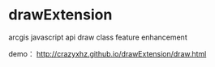 drawExtension
=============

arcgis javascript api draw class feature enhancement


demo：
http://crazyxhz.github.io/drawExtension/draw.html
